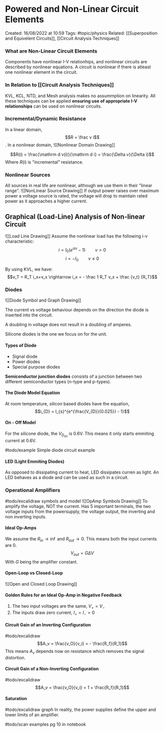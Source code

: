 # Powered and Non-Linear Circuit Elements
Created: 16/08/2022 at 10:59
Tags: #topic/physics
Related: [[Superposition and Equivelent Circuits]], [[Circuit Analysis Techniques]]

### What are Non-Linear Circuit Elements
Components have nonlinear I-V relationhips, and nonlinear circuits are described by nonlinear equations.
A circuit is nonlinear if there is atleast one nonlinear element in the circuit.

### In Relation to [[Circuit Analysis Techniques]]
KVL, KCL, NTD, and Mesh analysis makes no assummption on linearity. All these techniques can be applied **ensuring use of appropriate I-V relationships** can be used on nonlinear circuits.

### Incremental/Dynamic Resistance
In a linear domain, $$R = \frac v i$$.
In a nonlinear domain,
![[Nonlinear Domain Drawing]]

$$R(i) = \frac{\mathrm d v(i)}{\mathrm d i} = \frac{\Delta v}{\Delta i}$$
Where $R(i)$ is "incremental" resistance.

### Nonlinear Sources
All sources in real life are nonlinear, although we use them in their "linear range". 
![[NonLinear Source Drawing]]
If output power raises over maximum power a voltage source is rated, the voltage will drop to maintain rated power as it approaches a higher current.

## Graphical (Load-Line) Analysis of Non-linear Circuit
![[Load Line  Drawing]]
Assume the nonlinear load has the following i-v characteristic:
$$i = I_0(e^{\alpha v} -1) \qquad v > 0$$ 
$$i = -I_0 \qquad v \leq 0$$

By using KVL, we have:
$$v_T = R_T i_x+v_x \rightarrow i_x = - \frac 1 R_T v_x + \frac {v_t} {R_T}$$

### Diodes
![[Diode Symbol and Graph Drawing]]

The current vs voltage behaviour depends on the direction the diode is inserted into the circuit.

A doubling in voltage does not result in a doubling of amperes.

Silicone diodes is the one we focus on for the unit.

#### Types of Diode
- Signal diode
- Power diodes
- Special purpose diodes

**Semiconductor junction diodes** consists of a junction between two different semiconductor types (n-type and p-types).

#### The Diode Model Equation
At room temperature, silicon based diodes have the equation,
$$i_{D} = I_{s}^{e^{\frac{V_{D}}{0.025}} - 1}$$

#### On - Off Model
For the silicone diode, the $V_{D_{on}}$ is 0.6V. This means it only starts emmiting current at 0.6V.

#todo/example Simple diode circuit example

#### LED (Light Emmiting Diodes)
As opposed to dissipating current to heat, LED dissipates curren as light. An LED behaves as a diode and can be used as such in a circuit.

### Operational Amplifiers
#todo/excalidraw symbols and model
![[OpAmp Symbols Drawing]]
To amplify the voltage, NOT the current. Has 5 important terminals, the two voltage inputs from the powersupply, the voltage output, the inverting and non inverting inputs.

#### Ideal Op-Amps
We assume the $R_{in} \rightarrow \inf$ and $R_{out} \rightarrow 0$.
This means both the input currents are 0.
$$V_{out} = G \Delta V$$
With $G$ being the amplifier constant.

#### Open-Loop vs Closed-Loop
![[Open and Closed Loop Drawing]]

#### Golden Rules for an Ideal Op-Amp in Negative Feedback
1. The two input voltages are the same, $V_+ = V_-$
2. The inputs draw zero current, $I_+ = I_- = 0$

#### Circuit Gain of an Inverting Configuration
#todo/excalidraw
$$A_v = \frac{v_O}{v_i} = - \frac{R_f}{R_1}$$
This means $A_v$ depends now on resistance which removes the signal distortion.

#### Circuit Gain of a Non-Inverting Configuration
#todo/excalidraw
$$A_v = \frac{v_O}{v_i} = 1 + \frac{R_f}{R_1}$$

#### Saturation
#todo/excalidraw graph
In reality, the power supplies define the upper and lower limits of an amplifier.

#todo/scan examples pg 10 in notebook
